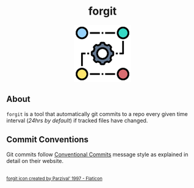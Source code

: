 <h1 align="center">forgit</h1>

<div align="center">
	<img src="assets/forgit_2.png" width="150">
</div>


## About
`forgit` is a tool that automatically git commits to a repo every given
time interval (*24hrs by default*) if tracked files have changed.

## Commit Conventions
Git commits follow [Conventional Commits](https://www.conventionalcommits.org) message style as
explained in detail on their website.

<br/>
<sup>
    <a href="https://www.flaticon.com/free-icons/automatic" title="automatic icons">
        forgit icon created by Parzival’ 1997  - Flaticon
    </a>
</sup>

